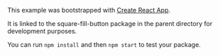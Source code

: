 This example was bootstrapped with [Create React App](https://github.com/facebook/create-react-app).

It is linked to the square-fill-button package in the parent directory for development purposes.

You can run `npm install` and then `npm start` to test your package.
